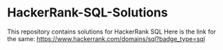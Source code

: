# HackerRank-SQL-Solutions
This repository contains solutions for HackerRank SQL
Here is the link for the same: https://www.hackerrank.com/domains/sql?badge_type=sql
